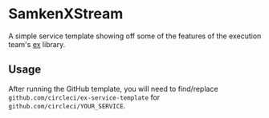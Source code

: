 # SamkenXStream 

A simple service template showing off some of the features of the execution team's [ex](https://github.com/circleci/ex) library.

## Usage

After running the GitHub template, you will need to find/replace `github.com/circleci/ex-service-template` for `github.com/circleci/YOUR_SERVICE`.
